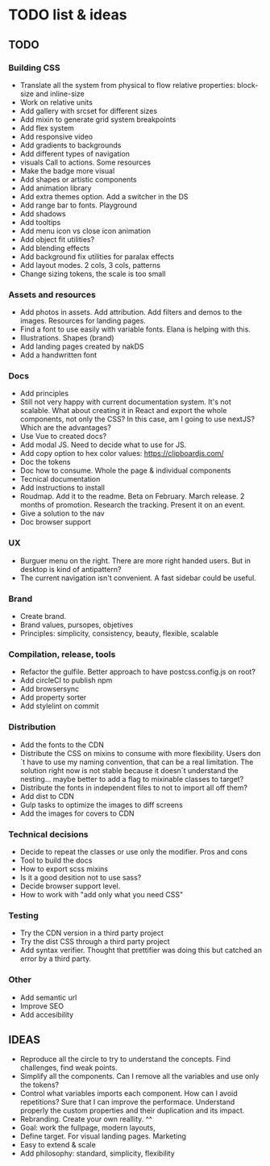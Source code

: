 # TODO list & ideas

## TODO

### Building CSS
- Translate all the system from physical to flow relative properties: block-size and inline-size
- Work on relative units
- Add gallery with srcset for different sizes
- Add mixin to generate grid system breakpoints
- Add flex system
- Add responsive video
- Add gradients to backgrounds
- Add different types of navigation
- visuals Call to actions. Some resources
- Make the badge more visual
- Add shapes or artistic components
- Add animation library
- Add extra themes option. Add a switcher in the DS
- Add range bar to fonts. Playground
- Add shadows
- Add tooltips
- Add menu icon vs close icon animation
- Add object fit utilities?
- Add blending effects
- Add background fix utilities for paralax effects
- Add layout modes. 2 cols, 3 cols, patterns
- Change sizing tokens, the scale is too small

### Assets and resources
- Add photos in assets. Add attribution. Add filters and demos to the images. Resources for landing pages. 
- Find a font to use easily with variable fonts. Elana is helping with this.
- Illustrations. Shapes (brand)
- Add landing pages created by nakDS
- Add a handwritten font

### Docs
- Add principles
- Still not very happy with current documentation system. It's not scalable. What about creating it in React and export the whole components, not only the CSS? In this case, am I going to use nextJS? Which are the advantages?
- Use Vue to created docs?
- Add modal JS. Need to decide what to use for JS.
- Add copy option to hex color values: https://clipboardjs.com/
- Doc the tokens
- Doc how to consume. Whole the page & individual components
- Tecnical documentation
- Add instructions to install
- Roudmap. Add it to the readme. Beta on February. March release. 2 months of promotion. Research the tracking. Present it on an event.
- Give a solution to the nav
- Doc browser support

### UX
- Burguer menu on the right. There are more right handed users. But in desktop is kind of antipattern?
- The current navigation isn't convenient. A fast sidebar could be useful. 

### Brand
- Create brand.
- Brand values, pursopes, objetives
- Principles: simplicity, consistency, beauty, flexible, scalable

### Compilation, release, tools
- Refactor the gulfile. Better approach to have postcss.config.js on root?
- Add circleCI to publish npm
- Add browsersync
- Add property sorter
- Add stylelint on commit

### Distribution
- Add the fonts to the CDN
- Distribute the CSS on mixins to consume with more flexibility. Users don´t have to use my naming convention, that can be a real limitation. The solution right now is not stable because it doesn´t understand the nesting... maybe better to add a flag to mixinable classes to target?
- Distribute the fonts in independent files to not to import all off them?
- Add dist to CDN
- Gulp tasks to optimize the images to diff screens
- Add the images for covers to CDN

### Technical decisions
- Decide to repeat the classes or use only the modifier. Pros and cons
- Tool to build the docs
- How to export scss mixins
- Is it a good desition not to use sass?
- Decide browser support level. 
- How to work with "add only what you need CSS"

### Testing
- Try the CDN version in a third party project
- Try the dist CSS through a third party project
- Add syntax verifier. Thought that prettifier was doing this but catched an error by a third party.

### Other
- Add semantic url
- Improve SEO
- Add accesibility 

## IDEAS
- Reproduce all the circle to try to understand the concepts. Find challenges, find weak points.
- Simplify all the components. Can I remove all the variables and use only the tokens?
- Control what variables imports each component. How can I avoid repetitions? Sure that I can improve the performace. Understand properly the custom properties and their duplication and its impact.
- Rebranding. Create your own reallity. ^^
- Goal: work the fullpage, modern layouts, 
- Define target. For visual landing pages. Marketing
- Easy to extend & scale
- Add philosophy: standard, simplicity, flexibility